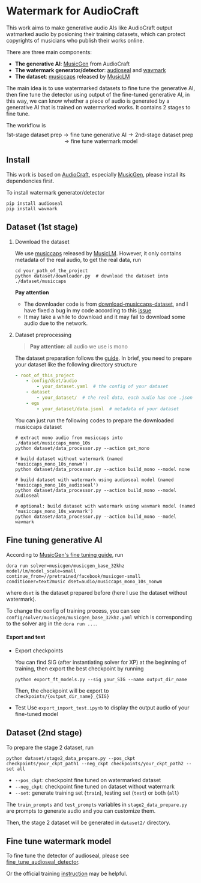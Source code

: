 # Watermark for AudioCraft

This work aims to make generative audio AIs like AudioCraft output watmarked audio by posioning their training datasets, which can protect copyrights of musicians who publish their works online.

There are three main components:
- **The generative AI**: [MusicGen](https://github.com/facebookresearch/audiocraft/blob/main/docs/MUSICGEN.md) from AudioCraft
- **The watermark generator/detector**: [audioseal](https://github.com/facebookresearch/audioseal) and [wavmark](https://github.com/wavmark/wavmark)
- **The dataset**: [musiccaps](https://www.kaggle.com/datasets/googleai/musiccaps) released by [MusicLM](https://google-research.github.io/seanet/musiclm/examples/)

The main idea is to use watermarked datasets to fine tune the generative AI, then fine tune the detector using output of the fine-tuned generative AI, in this way, we can know whether a piece of audio is generated by a generative AI that is trained on watermarked works. It contains 2 stages to fine tune.

The workflow is
$$
\text{1st-stage dataset prep} \rightarrow \text{fine tune generative AI} \rightarrow \text{2nd-stage dataset prep} \rightarrow \text{fine tune watermark model}
$$


## Install

This work is based on [AudioCraft](https://github.com/facebookresearch/audiocraft), especially [MusicGen](https://github.com/facebookresearch/audiocraft/blob/main/docs/MUSICGEN.md), please install its dependencies first.

To install watermark generator/detector
```shell
pip install audioseal
pip install wavmark
```

## Dataset (1st stage)

1. Download the dataset

    We use [musiccaps](https://www.kaggle.com/datasets/googleai/musiccaps) released by [MusicLM](https://google-research.github.io/seanet/musiclm/examples/). However, it only contains metadata of the real audio, to get the real data, run
    ```shell
    cd your_path_of_the_project
    python dataset/downloader.py  # download the dataset into ./dataset/musiccaps
    ```
    **Pay attention**
    - The downloader code is from [download-musiccaps-dataset](https://github.com/nateraw/download-musiccaps-dataset), and I have fixed a bug in my code according to this [issue](https://github.com/nateraw/download-musiccaps-dataset/issues/3)
    - It may take a while to download and it may fail to download some audio due to the network.


2. Dataset preprocessing

    > **Pay attention**: all audio we use is mono

    The dataset preparation follows the [guide](https://github.com/facebookresearch/audiocraft/blob/main/docs/DATASETS.md). In brief, you need to prepare your dataset like the following directory structure
    ```yaml
    - root_of_this_project
        - config/dset/audio
            - your_dataset.yaml  # the config of your dataset
        - dataset
            - your_dataset/  # the real data, each audio has one .json and one .wav
        - egs
            - your_dataset/data.jsonl  # metadata of your dataset
    ```

    You can just run the following codes to prepare the downloaded musiccaps dataset

    ```shell
    # extract mono audio from musiccaps into ./dataset/musiccaps_mono_10s
    python dataset/data_processor.py --action get_mono

    # build dataset without watermark (named 'musiccaps_mono_10s_nonwm')
    python dataset/data_processor.py --action build_mono --model none

    # build dataset with watermark using audioseal model (named 'musiccaps_mono_10s_audioseal')
    python dataset/data_processor.py --action build_mono --model audioseal

    # optional: build dataset with watermark using wavmark model (named 'musiccaps_mono_10s_wavmark')
    python dataset/data_processor.py --action build_mono --model wavmark
    ```

## Fine tuning generative AI

According to [MusicGen's fine tuning guide](https://github.com/facebookresearch/audiocraft/blob/main/docs/MUSICGEN.md#fine-tuning-existing-models), run

```shell
dora run solver=musicgen/musicgen_base_32khz model/lm/model_scale=small continue_from=//pretrained/facebook/musicgen-small conditioner=text2music dset=audio/musiccaps_mono_10s_nonwm
```

where `dset` is the dataset prepared before (here I use the dataset without watermark).

To change the config of training process, you can see `config/solver/musicgen/musicgen_base_32khz.yaml` which is corresponding to the solver arg in the `dora run ...`.


#### Export and test

- Export checkpoints

    You can find SIG (after instantiating solver for XP) at the beginning of training, then export the best checkpoint by running
    ```shell
    python export_ft_models.py --sig your_SIG --name output_dir_name
    ```
    Then, the checkpoint will be export to `checkpoints/{output_dir_name}_{SIG}`

- Test
    Use `export_import_test.ipynb` to display the output audio of your fine-tuned model


## Dataset (2nd stage)
To prepare the stage 2 dataset, run
```plain
python dataset/stage2_data_prepare.py --pos_ckpt checkpoints/your_ckpt_path1 --neg_ckpt checkpoints/your_ckpt_path2 --set all
```
- `--pos_ckpt`: checkpoint fine tuned on watermarked dataset
- `--neg_ckpt`: checkpoint fine tuned on dataset without watermark
- `--set`: generate training set (`train`), testing set (`test`) or both (`all`) 

The `train_prompts` and `test_prompts` variables in `stage2_data_prepare.py` are prompts to generate audio and you can customize them.

Then, the stage 2 dataset will be generated in `dataset2/` directory.


## Fine tune watermark model

To fine tune the detector of audioseal, please see [fine_tune_audioseal_detector](https://github.com/ObsisMc/fine_tune_audioseal_detector).

Or the official training [instruction](https://github.com/facebookresearch/audioseal/blob/main/docs/TRAINING.md) may be helpful.